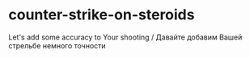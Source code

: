 counter-strike-on-steroids
==========================

Let's add some accuracy to Your shooting / Давайте добавим Вашей стрельбе немного точности
